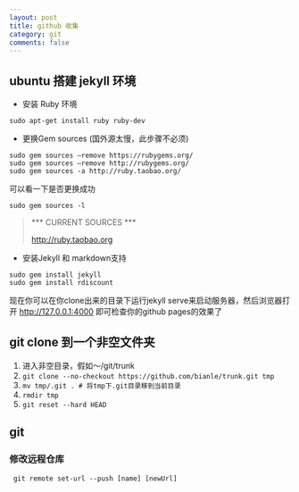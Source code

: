```yaml
---
layout: post
title: github 收集
category: git
comments: false
---
```


## ubuntu 搭建 jekyll 环境

* 安装 Ruby 环境

```
sudo apt-get install ruby ruby-dev
```

* 更换Gem sources (国外源太慢，此步骤不必须)

```
sudo gem sources –remove https://rubygems.org/  
sudo gem sources –remove http://rubygems.org/  
sudo gem sources -a http://ruby.taobao.org/  
```

可以看一下是否更换成功

```
sudo gem sources -l
```

>*** CURRENT SOURCES ***
>
> http://ruby.taobao.org

* 安装Jekyll 和 markdown支持

```
sudo gem install jekyll  
sudo gem install rdiscount
```

现在你可以在你clone出来的目录下运行jekyll serve来启动服务器，然后浏览器打开 http://127.0.0.1:4000 即可检查你的github pages的效果了


## git clone 到一个非空文件夹

1. 进入非空目录，假如～/git/trunk
2. `git clone --no-checkout https://github.com/bianle/trunk.git tmp`  
3. `mv tmp/.git . # 将tmp下.git目录移到当前目录 `  
4. `rmdir tmp`  
5. `git reset --hard HEAD`  

## git
### 修改远程仓库

` git remote set-url --push [name] [newUrl]`
